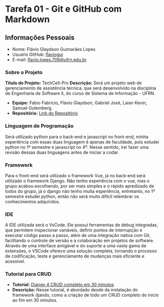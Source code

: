 # Tarefa 01 - Git e GitHub com Markdown

## Informações Pessoais
- Nome: Flávio Glaydson Guimarães Lopes
- Usuário GitHub: [flaviogui](https://github.com/flaviogui)
- E-mail: <flavio.lopes.709@ufrn.edu.br>


### Sobre o Projeto

**Título do Projeto:** TechCell-Pro
**Descrição:** Será um projeto web de gerenciamento de assistência técnica, que será desenvolvido na disciplina de Engenharia de Software II, do curso de Sistema de Informação - UFRN. 
- **Equipe:** Fabio Fabricio, Flávio Glaydson, Gabriel José, Laian Kevin, Samuel Gutemberg.
- **Repositório:** [Link do Repositório](https://github.com/flaviogui/TechCell-Pro)

### Linguagem de Programação
Será utilizado python para o back-end e javascript no front-end, minha esperiência com essas duas linguagem é apenas de faculdade, pois estudei python no 1º semestre e javascript no 4º. Nesse sentido, irei fazer uma revisão dessas duas linguagens antes de iniciar a codar.

### Framework
Para o front-end será utilizado o framework Vue, já no back-end será utilizado o framework Django.
Não tenho esperiência com o vue, mas o grupo acabou escolhendo, por ser mais simples e o rápido apredizado de todos do grupo, já o django não tenho muita esperiência, entretanto, no 1º semestre estudei python, então não será muito difícil relembrar os conhecimentos adquiridos. 

### IDE
A IDE utilizada será o VsCode. Ele possui ferramentas de debug integradas, que permitem  inspecionar variáveis, definir pontos de interrupção e executar código passo a passo, além de uma integração nativa com Git, facilitando o controle de versão e a colaboração em projetos de software. Através de uma interface amigável e do suporte a uma vasta gama de extensões, o VSCode oferece uma solução completa, tornando o processo de codificação, teste e gerenciamento de mudanças mais eficiente e acessível.

### Tutorial para CRUD
- **Tutorial:** [Django 4 CRUD completo em 30 minutos](https://www.youtube.com/watch?v=GGBzMpIAgz4)
- **Descrição:** Nesse tutorial, é abordado desde da instalação do framework djando, como a criação de todo um CRUD completo do inicio ao fim em 30 minutos.


